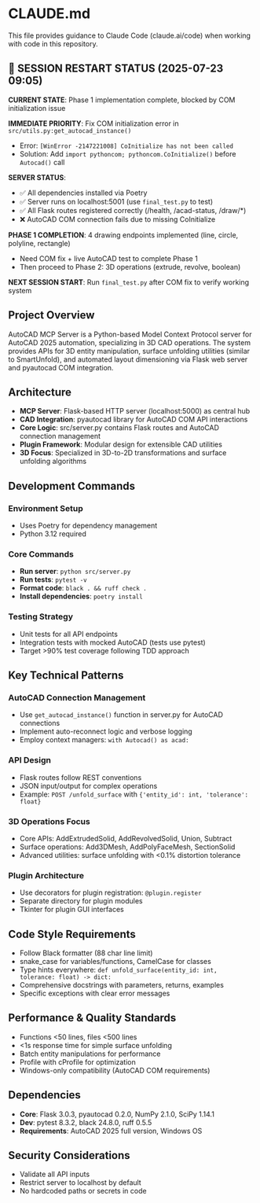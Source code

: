 # CLAUDE.md

This file provides guidance to Claude Code (claude.ai/code) when working with code in this repository.

## 🚨 SESSION RESTART STATUS (2025-07-23 09:05)

**CURRENT STATE**: Phase 1 implementation complete, blocked by COM initialization issue

**IMMEDIATE PRIORITY**: Fix COM initialization error in `src/utils.py:get_autocad_instance()`
- Error: `[WinError -2147221008] CoInitialize has not been called`
- Solution: Add `import pythoncom; pythoncom.CoInitialize()` before `Autocad()` call

**SERVER STATUS**: 
- ✅ All dependencies installed via Poetry
- ✅ Server runs on localhost:5001 (use `final_test.py` to test)
- ✅ All Flask routes registered correctly (/health, /acad-status, /draw/*)
- ❌ AutoCAD COM connection fails due to missing CoInitialize

**PHASE 1 COMPLETION**: 4 drawing endpoints implemented (line, circle, polyline, rectangle)
- Need COM fix + live AutoCAD test to complete Phase 1
- Then proceed to Phase 2: 3D operations (extrude, revolve, boolean)

**NEXT SESSION START**: Run `final_test.py` after COM fix to verify working system

## Project Overview
AutoCAD MCP Server is a Python-based Model Context Protocol server for AutoCAD 2025 automation, specializing in 3D CAD operations. The system provides APIs for 3D entity manipulation, surface unfolding utilities (similar to SmartUnfold), and automated layout dimensioning via Flask web server and pyautocad COM integration.

## Architecture
- **MCP Server**: Flask-based HTTP server (localhost:5000) as central hub
- **CAD Integration**: pyautocad library for AutoCAD COM API interactions  
- **Core Logic**: src/server.py contains Flask routes and AutoCAD connection management
- **Plugin Framework**: Modular design for extensible CAD utilities
- **3D Focus**: Specialized in 3D-to-2D transformations and surface unfolding algorithms

## Development Commands

### Environment Setup
- Uses Poetry for dependency management
- Python 3.12 required

### Core Commands
- **Run server**: `python src/server.py`
- **Run tests**: `pytest -v` 
- **Format code**: `black . && ruff check .`
- **Install dependencies**: `poetry install`

### Testing Strategy
- Unit tests for all API endpoints
- Integration tests with mocked AutoCAD (tests use pytest)
- Target >90% test coverage following TDD approach

## Key Technical Patterns

### AutoCAD Connection Management
- Use `get_autocad_instance()` function in server.py for AutoCAD connections
- Implement auto-reconnect logic and verbose logging
- Employ context managers: `with Autocad() as acad:`

### API Design
- Flask routes follow REST conventions
- JSON input/output for complex operations
- Example: `POST /unfold_surface` with `{'entity_id': int, 'tolerance': float}`

### 3D Operations Focus
- Core APIs: AddExtrudedSolid, AddRevolvedSolid, Union, Subtract
- Surface operations: Add3DMesh, AddPolyFaceMesh, SectionSolid  
- Advanced utilities: surface unfolding with <0.1% distortion tolerance

### Plugin Architecture
- Use decorators for plugin registration: `@plugin.register`
- Separate directory for plugin modules
- Tkinter for plugin GUI interfaces

## Code Style Requirements
- Follow Black formatter (88 char line limit)
- snake_case for variables/functions, CamelCase for classes
- Type hints everywhere: `def unfold_surface(entity_id: int, tolerance: float) -> dict:`
- Comprehensive docstrings with parameters, returns, examples
- Specific exceptions with clear error messages

## Performance & Quality Standards
- Functions <50 lines, files <500 lines
- <1s response time for simple surface unfolding
- Batch entity manipulations for performance
- Profile with cProfile for optimization
- Windows-only compatibility (AutoCAD COM requirements)

## Dependencies
- **Core**: Flask 3.0.3, pyautocad 0.2.0, NumPy 2.1.0, SciPy 1.14.1
- **Dev**: pytest 8.3.2, black 24.8.0, ruff 0.5.5
- **Requirements**: AutoCAD 2025 full version, Windows OS

## Security Considerations  
- Validate all API inputs
- Restrict server to localhost by default
- No hardcoded paths or secrets in code
